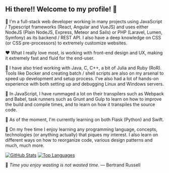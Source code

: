## Hi there!! Welcome to my profile! 👋

🚧 I'm a full-stack web developer working in many projects using JavaScript / Typescript frameworks (React, Angular and VueJS) and uses either NodeJS (Plain NodeJS, Express, Meteor and Sails) or PHP (Laravel, Lumen, Symfony) as its backend / REST API. I also have a deep knowledge on CSS (or CSS pre-processors) to extremely customize websites.

♥ What I really love most, is working with front-end design and UX, making it extremely fast and fluid for the end-user.

🔨 I have also tried working with Java, C, C++, a bit of Julia and Ruby (RoR). Tools like Docker and creating batch / shell scripts are also on my arsenal to speed up development and setup process. I've also had a lot of hands-on experience with both setting up and debugging Linux and Windows servers.

🔬 In JavaScript, I have rummaged a lot on their transpilers such as Webpack and Babel, task runners such as Grunt and Gulp to learn on how to improve the build and compile times, and to learn on how it transpiles the source code.

🌱 As of the moment, I'm currently learning on both Flask (Python) and Swift.

🎨 On my free time I enjoy learning any programming language, concepts, technologies (or anything actually) that piques my interest. I also learn on different ways on how to reorganize code, various design patterns and much, much more.

[![GitHub Stats](https://github-readme-stats.vercel.app/api?username=rinminase&show_icons=true&border_radius=12&count_private=true&theme=vue-dark&hide_rank=true&custom_title=My%20GitHub%20Stats)](https://github.com/rinminase)
[![Top Languages](https://github-readme-stats.vercel.app/api/top-langs/?username=rinminase&layout=compact&langs_count=6&border_radius=12&theme=vue-dark&exclude_repo=react-chat-app,anidb-angularjs&custom_title=My%20Most%20Used%20Languages)](https://github.com/rinminase)

🌴 _Time you enjoy wasting is not wasted time._ — Bertrand Russell

<!--
**RinMinase/RinMinase** is a ✨ _special_ ✨ repository because its `README.md` (this file) appears on your GitHub profile.

Here are some ideas to get you started:

- 🔭 I’m currently working on ...
- 🌱 I’m currently learning ...
- 👯 I’m looking to collaborate on ...
- 🤔 I’m looking for help with ...
- 💬 Ask me about ...
- 📫 How to reach me: ...
- 😄 Pronouns: ...
- ⚡ Fun fact: ...
-->
